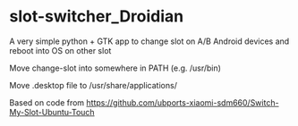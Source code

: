 # slot-switcher_Droidian
A very simple python + GTK app to change slot on A/B Android devices and reboot into OS on other slot

Move change-slot into somewhere in PATH (e.g. /usr/bin)

Move .desktop file to /usr/share/applications/

Based on code from https://github.com/ubports-xiaomi-sdm660/Switch-My-Slot-Ubuntu-Touch
